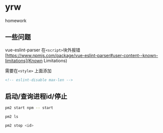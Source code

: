 # yrw

homework

## 一些问题

vue-eslint-parser 在`<script>`块外报错
[https://www.npmjs.com/package/vue-eslint-parser#user-content-️-known-limitations](Known Limitations)

需要在`<style>` 上面添加

```html
<!-- eslint-disable max-len -->
```

## 启动/查询进程id/停止

```bash
pm2 start npm -- start

pm2 ls

pm2 stop <id>
```
